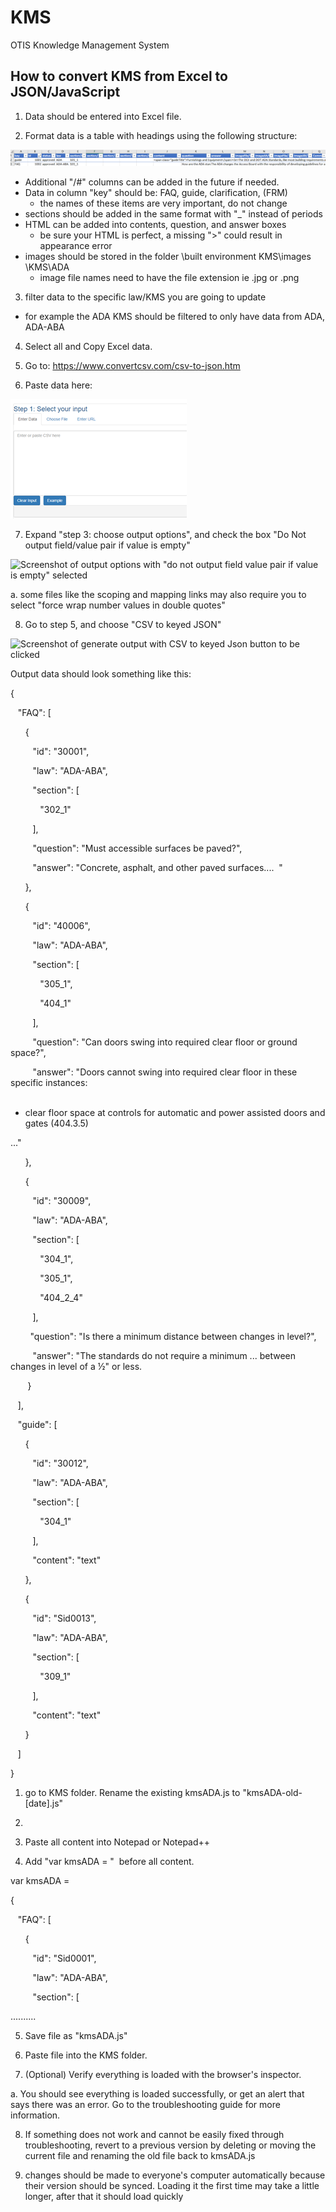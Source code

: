 # KMS
OTIS Knowledge Management System

## How to convert KMS from Excel to JSON/JavaScript

1. Data should be entered into Excel file.

2. Format data is a table with headings using the following structure:

![Image of table headings found in the ADA KMS Excel file. Headings include key, ID, status, law, section/0, section/1 etc. content, question, answer, image file/0, image alt/0 etc.](./images/ss-excel.png)

* Additional "/#" columns can be added in the future if needed.
* Data in column "key" should be: FAQ, guide, clarification, (FRM)
  - the names of these items are very important, do not change
* sections should be added in the same format with "_" instead of periods
* HTML can be added into contents, question, and answer boxes
  - be sure your HTML is perfect, a missing ">" could result in appearance error
* images should be stored in the folder \built environment KMS\images \KMS\ADA
  - image file names need to have the file extension ie .jpg or .png

3. filter data to the specific law/KMS you are going to update
  - for example the ADA KMS should be filtered to only have data from ADA, ADA-ABA

4. Select all and Copy Excel data.

5. Go to: <https://www.convertcsv.com/csv-to-json.htm>

6. Paste data here:

![Screenshot of the input data form on the website convert CSV.com](./images/ss-convertcsv.png)

7. Expand "step 3: choose output options", and check the box "Do Not output field/value pair if value is empty"

![Screenshot of output options with "do not output field value pair if value is empty" selected](file:///C:/Users/bailey/AppData/Local/Temp/msohtmlclip1/01/clip_image006.jpg)

a. some files like the scoping and mapping links may also require you to select "force wrap number values in double quotes"

8. Go to step 5, and choose "CSV to keyed JSON"

![Screenshot of generate output with CSV to keyed Json button to be clicked](file:///C:/Users/bailey/AppData/Local/Temp/msohtmlclip1/01/clip_image008.jpg)

Output data should look something like this:

{

   "FAQ": [

      {

         "id": "30001",

         "law": "ADA-ABA",

         "section": [

            "302_1"

         ],

         "question": "Must accessible surfaces be paved?",

         "answer": "Concrete, asphalt, and other paved surfaces....  "

      },

      {

         "id": "40006",

         "law": "ADA-ABA",

         "section": [

            "305_1",

            "404_1"

         ],

         "question": "Can doors swing into required clear floor or ground space?",

         "answer": "Doors cannot swing into required clear floor in these specific instances:<br><br><ul><li>clear floor space at controls for automatic and power assisted doors and gates (404.3.5)</li></ul>..."

      },

      {

         "id": "30009",

         "law": "ADA-ABA",

         "section": [

            "304_1",

            "305_1",

            "404_2_4"

         ],

        "question": "Is there a minimum distance between changes in level?",

         "answer": "The standards do not require a minimum ... between changes in level of a ½\" or less.     

       }

   ],

   "guide": [

      {

         "id": "30012",

         "law": "ADA-ABA",

         "section": [

            "304_1"

         ],

         "content": "text"

      },

      {

         "id": "Sid0013",

         "law": "ADA-ABA",

         "section": [

            "309_1"

         ],

         "content": "text"

      }

   ]

}

1. go to KMS folder. Rename the existing kmsADA.js to "kmsADA-old-[date].js"

2.  

3. Paste all content into Notepad or Notepad++

4. Add "var kmsADA = "  before all content.

var kmsADA =

{

   "FAQ": [

      {

         "id": "Sid0001",

         "law": "ADA-ABA",

         "section": [

..........

5. Save file as "kmsADA.js"

6. Paste file into the KMS folder.

7. (Optional) Verify everything is loaded with the browser's inspector.

a. You should see everything is loaded successfully, or get an alert that says there was an error. Go to the troubleshooting guide for more information.

8. If something does not work and cannot be easily fixed through troubleshooting, revert to a previous version by deleting or moving the current file and renaming the old file back to kmsADA.js

9. changes should be made to everyone's computer automatically because their version should be synced. Loading it the first time may take a little longer, after that it should load quickly
